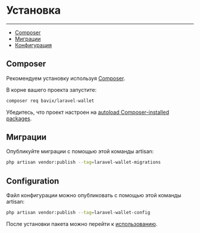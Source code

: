 # Установка

---

- [Composer](#composer)
- [Миграции](#run-migrations)
- [Конфигурация](#configuration)

<a name="composer"></a>
## Composer

Рекомендуем установку используя [Composer](https://getcomposer.org/).

В корне вашего проекта запустите:

```bash
composer req bavix/laravel-wallet
```

Убедитесь, что проект настроен на [autoload Composer-installed packages](https://getcomposer.org/doc/01-basic-usage.md#autoloading).

<a name="run-migrations"></a>
## Миграции
Опубликуйте миграции с помощью этой команды artisan:
```bash
php artisan vendor:publish --tag=laravel-wallet-migrations
```

<a name="configuration"></a>
## Configuration
Файл конфигурации можно опубликовать с помощью этой команды artisan:
```bash
php artisan vendor:publish --tag=laravel-wallet-config
```

После установки пакета можно перейти к [использованию](basic-usage).
